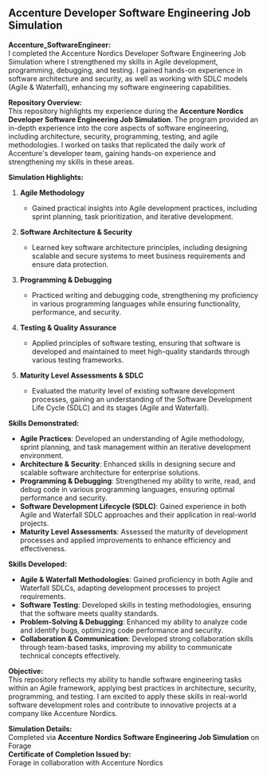 ## Accenture Developer Software Engineering Job Simulation

**Accenture_SoftwareEngineer:** <br>
I completed the Accenture Nordics Developer Software Engineering Job Simulation where I strengthened my skills in Agile development, programming, debugging, and testing. I gained hands-on experience in software architecture and security, as well as working with SDLC models (Agile &amp; Waterfall), enhancing my software engineering capabilities.

**Repository Overview:**  
This repository highlights my experience during the **Accenture Nordics Developer Software Engineering Job Simulation**. The program provided an in-depth experience into the core aspects of software engineering, including architecture, security, programming, testing, and agile methodologies. I worked on tasks that replicated the daily work of Accenture's developer team, gaining hands-on experience and strengthening my skills in these areas.

**Simulation Highlights:**

1. **Agile Methodology**  
   - Gained practical insights into Agile development practices, including sprint planning, task prioritization, and iterative development.
   
2. **Software Architecture & Security**  
   - Learned key software architecture principles, including designing scalable and secure systems to meet business requirements and ensure data protection.

3. **Programming & Debugging**  
   - Practiced writing and debugging code, strengthening my proficiency in various programming languages while ensuring functionality, performance, and security.

4. **Testing & Quality Assurance**  
   - Applied principles of software testing, ensuring that software is developed and maintained to meet high-quality standards through various testing frameworks.

5. **Maturity Level Assessments & SDLC**  
   - Evaluated the maturity level of existing software development processes, gaining an understanding of the Software Development Life Cycle (SDLC) and its stages (Agile and Waterfall).

**Skills Demonstrated:**  
- **Agile Practices**: Developed an understanding of Agile methodology, sprint planning, and task management within an iterative development environment.
- **Architecture & Security**: Enhanced skills in designing secure and scalable software architecture for enterprise solutions.
- **Programming & Debugging**: Strengthened my ability to write, read, and debug code in various programming languages, ensuring optimal performance and security.
- **Software Development Lifecycle (SDLC)**: Gained experience in both Agile and Waterfall SDLC approaches and their application in real-world projects.
- **Maturity Level Assessments**: Assessed the maturity of development processes and applied improvements to enhance efficiency and effectiveness.

**Skills Developed:**  
- **Agile & Waterfall Methodologies**: Gained proficiency in both Agile and Waterfall SDLCs, adapting development processes to project requirements.
- **Software Testing**: Developed skills in testing methodologies, ensuring that the software meets quality standards.
- **Problem-Solving & Debugging**: Enhanced my ability to analyze code and identify bugs, optimizing code performance and security.
- **Collaboration & Communication**: Developed strong collaboration skills through team-based tasks, improving my ability to communicate technical concepts effectively.

**Objective:**  
This repository reflects my ability to handle software engineering tasks within an Agile framework, applying best practices in architecture, security, programming, and testing. I am excited to apply these skills in real-world software development roles and contribute to innovative projects at a company like Accenture Nordics.

**Simulation Details:**  
Completed via **Accenture Nordics Software Engineering Job Simulation** on Forage  
**Certificate of Completion Issued by:**  
Forage in collaboration with Accenture Nordics
